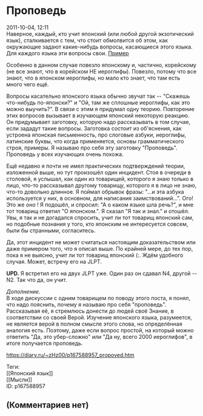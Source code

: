 Проповедь
=========

  
2011-10-04, 12:11  
 Наверное, каждый, кто учит японский (или любой другой экзотический язык), сталкивается с тем, что стоит обмолвится об этом, как окружающие задают какие-нибудь вопросы, касающиеся этого языка. Для каждого языка эти вопросы свои.  [Пример](http://peskarlib.ru/lib.php?id_sst=263)    
   
 Особенно в данном случае повезло японскому и, частично, корейскому (не все знают, что в корейском НЕ иероглифы). Повезло, потому что все знают, что в японском иероглифы, но мало кто знает, что там есть много чего ещё.   
   
 Вопросы касательно японского языка обычно звучат так --   "Скажешь что-нибудь по-японски?"   и "Ой, там же сплошные иероглифы, как это можно выучить?". В связи с этим я придумал одну теорию. Повторение этих вопросов вызывает в изучающем японский некоторую реакцию. Он придумывает заготовку, которую надо рассказывать в том случае, если зададут такие вопросы. Заготовка состоит из об'яснения, как устроена японская письменность, про слоговые азбуки, иероглифы, латинские буквы, что когда применяется, основы грамматического строя, примеры. Я называю про себя эту заготовку "Проповедь". Проповедь у всех изучающих очень похожа.   
   
 Ещё недавно я почти не имел практических подтверждений теории, изложенной выше, но тут произошёл один инцидент. Стоя в очереди в столовой, я услышал, как один из товарищей, которого я знаю только в лицо, что-то рассказывал другому товарищу, которого я в лицо не знаю, что-то довольно длинное. Я поймал обрывок фразы: "...и эта азбука используется у них, в основном, для написания заимствований...". Ого! Это же  *оно*  ! Я подошёл, и спросил: "А о каком языке шла речь?", и мне тот товарищ ответил "О японском.". Я сказал "Я так и знал." и отошёл. Увы, я так и не догадался спросить, учит ли тот товарищ японский сам, но подобные познания у того, кто японским не интересуется совсем, были бы странными, согласитесь.   
   
 Да, этот инцидент не может считаться настоящим доказательством или даже примером того, что я описал выше. По крайней мере, до тех пор, пока я не выясню, учит ли тот товарищ японский (:. Ждём удобного случая. Может, встречу его на JLPT.   
   
  **UPD.**  Я встретил его на двух JLPT уже. Один раз он сдавал N4, другой -- N2. Так что да, он учит.   
   
  *Дополнение.*    
 В ходе дискуссии с одним товарищем по поводу этого поста, я понял, что надо пояснить, почему я называю про себя "проповедь". Рассказывая её, я стремлюсь донести до людей своё Знание, в соответствии со своей Верой. Изучение японского языка, разумеется, не является верой в полном смысле этого слова, но определённая аналогия есть. Поэтому, даже если вопрос простой, на который можно ответить "Да, это убер-сложно" или "Да ну, всего 2000 иероглифов", в итоге получается проповедь.   
  
<https://diary.ru/~zHz00/p167588957_propoved.htm>  
  
Теги:  
[[Японский язык]]  
[[Мысли]]  
ID: p167588957  


(Комментариев нет)
------------------